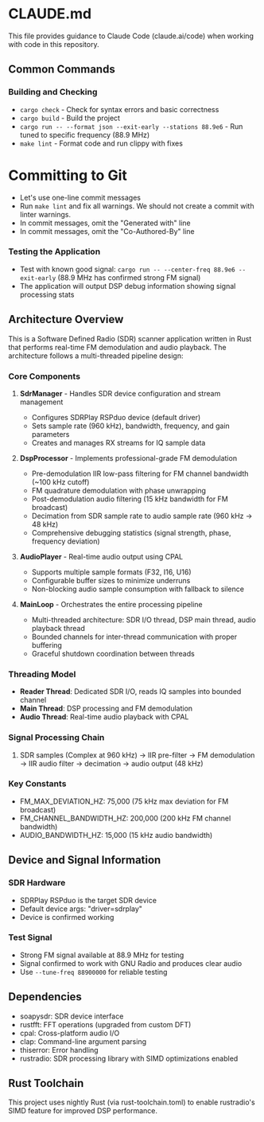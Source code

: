 # CLAUDE.md

This file provides guidance to Claude Code (claude.ai/code) when working with code in this repository.

## Common Commands

### Building and Checking
- `cargo check` - Check for syntax errors and basic correctness
- `cargo build` - Build the project
- `cargo run -- --format json --exit-early --stations 88.9e6` - Run tuned to specific frequency (88.9 MHz)
- `make lint` - Format code and run clippy with fixes

# Committing to Git
- Let's use one-line commit messages
- Run `make lint` and fix all warnings. We should not create a commit with linter warnings.
- In commit messages, omit the "Generated with" line
- In commit messages, omit the "Co-Authored-By" line

### Testing the Application
- Test with known good signal: `cargo run -- --center-freq 88.9e6 --exit-early` (88.9 MHz has confirmed strong FM signal)
- The application will output DSP debug information showing signal processing stats

## Architecture Overview

This is a Software Defined Radio (SDR) scanner application written in Rust that performs real-time FM demodulation and audio playback. The architecture follows a multi-threaded pipeline design:

### Core Components

1. **SdrManager** - Handles SDR device configuration and stream management
   - Configures SDRPlay RSPduo device (default driver)
   - Sets sample rate (960 kHz), bandwidth, frequency, and gain parameters
   - Creates and manages RX streams for IQ sample data

2. **DspProcessor** - Implements professional-grade FM demodulation
   - Pre-demodulation IIR low-pass filtering for FM channel bandwidth (~100 kHz cutoff)
   - FM quadrature demodulation with phase unwrapping
   - Post-demodulation audio filtering (15 kHz bandwidth for FM broadcast)
   - Decimation from SDR sample rate to audio sample rate (960 kHz → 48 kHz)
   - Comprehensive debugging statistics (signal strength, phase, frequency deviation)

3. **AudioPlayer** - Real-time audio output using CPAL
   - Supports multiple sample formats (F32, I16, U16)
   - Configurable buffer sizes to minimize underruns
   - Non-blocking audio sample consumption with fallback to silence

4. **MainLoop** - Orchestrates the entire processing pipeline
   - Multi-threaded architecture: SDR I/O thread, DSP main thread, audio playback thread
   - Bounded channels for inter-thread communication with proper buffering
   - Graceful shutdown coordination between threads

### Threading Model
- **Reader Thread**: Dedicated SDR I/O, reads IQ samples into bounded channel
- **Main Thread**: DSP processing and FM demodulation
- **Audio Thread**: Real-time audio playback with CPAL

### Signal Processing Chain
1. SDR samples (Complex<f32> at 960 kHz) → IIR pre-filter → FM demodulation → IIR audio filter → decimation → audio output (48 kHz)

### Key Constants
- FM_MAX_DEVIATION_HZ: 75,000 (75 kHz max deviation for FM broadcast)
- FM_CHANNEL_BANDWIDTH_HZ: 200,000 (200 kHz FM channel bandwidth)
- AUDIO_BANDWIDTH_HZ: 15,000 (15 kHz audio bandwidth)

## Device and Signal Information

### SDR Hardware
- SDRPlay RSPduo is the target SDR device
- Default device args: "driver=sdrplay"
- Device is confirmed working

### Test Signal
- Strong FM signal available at 88.9 MHz for testing
- Signal confirmed to work with GNU Radio and produces clear audio
- Use `--tune-freq 88900000` for reliable testing

## Dependencies
- soapysdr: SDR device interface
- rustfft: FFT operations (upgraded from custom DFT)
- cpal: Cross-platform audio I/O
- clap: Command-line argument parsing
- thiserror: Error handling
- rustradio: SDR processing library with SIMD optimizations enabled

## Rust Toolchain
This project uses nightly Rust (via rust-toolchain.toml) to enable rustradio's SIMD feature for improved DSP performance.
